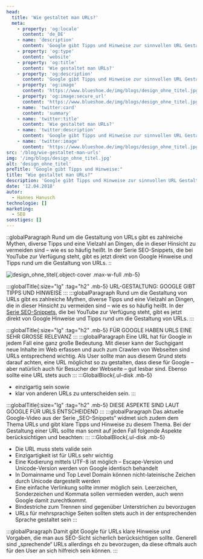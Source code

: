 ```yaml
---
head:
  title: 'Wie gestaltet man URLs?'
  meta:
    - property: 'og:locale'
      content: 'de_DE'
    - name: 'description'
      content: 'Google gibt Tipps und Hinweise zur sinnvollen URL Gestaltungen. Wir haben die wichtigsten Punkte hier zusammengefasst. Jetzt lesen!'
    - property: 'og:type'
      content: 'website'
    - property: 'og:title'
      content: 'Wie gestaltet man URLs?'
    - property: 'og:description'
      content: 'Google gibt Tipps und Hinweise zur sinnvollen URL Gestaltungen. Wir haben die wichtigsten Punkte hier zusammengefasst. Jetzt lesen!'
    - property: 'og:image'
      content: 'https://www.blueshoe.de/img/blogs/design_ohne_titel.jpg'
    - property: 'og:image:secure_url'
      content: 'https://www.blueshoe.de/img/blogs/design_ohne_titel.jpg'
    - name: 'twitter:card'
      content: 'summary'
    - name: 'twitter:title'
      content: 'Wie gestaltet man URLs?'
    - name: 'twitter:description'
      content: 'Google gibt Tipps und Hinweise zur sinnvollen URL Gestaltungen. Wir haben die wichtigsten Punkte hier zusammengefasst. Jetzt lesen!'
    - name: 'twitter:image'
      content: 'https://www.blueshoe.de/img/blogs/design_ohne_titel.jpg'
src: '/blog/wie-gestaltet-man-urls'
img: '/img/blogs/design_ohne_titel.jpg'
alt: 'design_ohne_titel'
preTitle: "Google gibt Tipps und Hinweise:"
title: "Wie gestaltet man URLs?"
description: 'Google gibt Tipps und Hinweise zur sinnvollen URL Gestaltungen. Wir haben die wichtigsten Punkte hier zusammengefasst. Jetzt lesen!'
date: '12.04.2018'
autor:
  - Hannes Hanusch
technologie: []
marketing: 
  - SEO
sonstiges: []
---
```

::globalParagraph
Rund um die Gestaltung von URLs gibt es zahlreiche Mythen, diverse Tipps und eine Vielzahl an Dingen, die in dieser Hinsicht zu vermeiden sind – wie es so häufig heißt. In der Serie SEO-Snippets, die bei YouTube zur Verfügung steht, gibt es jetzt direkt von Google Hinweise und Tipps rund um die Gestaltung von URLs.
::
<!--more-->

![design_ohne_titel](/img/blogs/design_ohne_titel.jpg){.object-cover .max-w-full .mb-5}

:::globalTitle{:size="lg" :tag="h2" .mb-5}
URL-GESTALTUNG: GOOGLE GIBT TIPPS UND HINWEISE
:::
:::globalParagraph
Rund um die Gestaltung von URLs gibt es zahlreiche Mythen, diverse Tipps und eine Vielzahl an Dingen, die in dieser Hinsicht zu vermeiden sind – wie es so häufig heißt. In der <a href="https://www.youtube.com/watch?v=p74HC4x5AUE&list=PLKoqnv2vTMUPhLQ054sMg3vgzy9md9tWg" class="text-bs-blue hover:underline hover:decoration-bs-blue hover:decoration-solid" target="_blank">Serie SEO-Snippets</a>, die bei YouTube zur Verfügung steht, gibt es jetzt direkt von Google Hinweise und Tipps rund um die Gestaltung von URLs.
:::

:::globalTitle{:size="lg" :tag="h2" .mb-5}
FÜR GOOGLE HABEN URLS EINE SEHR GROSSE RELEVANZ
:::
:::globalParagraph
Eine URL hat für Google in jedem Fall eine ganz große Bedeutung. Mit dieser kann der Suchgigant neue Inhalte im Web erfassen und auch zum Crawlen von Webseiten sind URLs entsprechend wichtig. Als User sollte man aus diesem Grund stets darauf achten, eine URL möglichst so zu gestalten, dass diese für Google – aber natürlich auch für Besucher der Webseite – gut lesbar sind. Ebenso sollte eine URL stets auch
:::
:::GlobalBlock{.ul-disk .mb-5}
- einzigartig sein sowie
- klar von anderen URLs zu unterscheiden sein.
:::

:::globalTitle{:size="lg" :tag="h2" .mb-5}
DIESE ASPEKTE SIND LAUT GOOGLE FÜR URLS ENTSCHEIDEND
:::
:::globalParagraph
Das aktuelle Google-Video aus der Serie „SEO-Snippets“ widmet sich zudem dem Thema URLs und gibt klare Tipps und Hinweise zu diesem Thema. Bei der Gestaltung einer URL sollte man somit auf jeden Fall folgende Aspekte berücksichtigen und beachten:
:::
:::GlobalBlock{.ul-disk .mb-5}
- Die URL muss stets valide sein
- Einzigartigkeit ist für URLs sehr wichtig
- Eine Kodierung mittels UTF-8 ist möglich – Escape-Version und Unicode-Version werden von Google identisch behandelt
- In Domainname und Top Level Domain können nicht-lateinische Zeichen durch Unicode dargestellt werden
- Eine einfache Verlinkung sollte immer möglich sein. Leerzeichen, Sonderzeichen und Kommata sollen vermieden werden, auch wenn Google damit zurechtkommt.
- Bindestriche zum Trennen sind gegenüber Unterstrichen zu bevorzugen
- URLs für mehrsprachige Seiten sollten stets auch in der entsprechenden Sprache gestaltet sein
:::

:::globalParagraph
Damit gibt Google für URLs klare Hinweise und Vorgaben, die man aus SEO-Sicht sicherlich berücksichtigen sollte. Generell sind „sprechende“ URLs allerdings eh zu bevorzugen, da diese oftmals auch für den User an sich hilfreich sein können.
:::